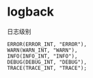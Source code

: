 # logback

日志级别

```
ERROR(ERROR_INT, "ERROR"),
WARN(WARN_INT, "WARN"), 
INFO(INFO_INT, "INFO"), 
DEBUG(DEBUG_INT, "DEBUG"), 
TRACE(TRACE_INT, "TRACE");
```